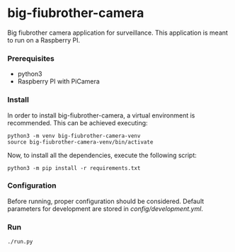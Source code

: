 # big-fiubrother-camera

Big fiubrother camera application for surveillance. This application is meant to run on a Raspberry PI.

### Prerequisites

- python3
- Raspberry PI with PiCamera

### Install

In order to install big-fiubrother-camera, a virtual environment is recommended. This can be achieved executing:

```
python3 -m venv big-fiubrother-camera-venv
source big-fiubrother-camera-venv/bin/activate
```
Now, to install all the dependencies, execute the following script: 

```
python3 -m pip install -r requirements.txt
```

### Configuration

Before running, proper configuration should be considered. Default parameters for development are stored in *config/development.yml*.

### Run

```
./run.py
```